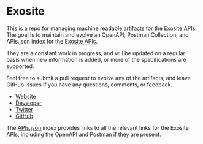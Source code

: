 # ExositeThis is a repo for managing machine readable artifacts for the [Exosite APIs](http://exosite.com/). The goal is to maintain and evolve an OpenAPI, Postman Collection, and APIs.json index for the [Exosite APIs](http://exosite.com/).They are a constant work in progress, and will be updated on a regular basis when new information is added, or more of the specifications are supported.Feel free to submit a pull request to evolve any of the artifacts, and leave GitHub issues if you have any questions, comments, or feedback.- [Website](http://exosite.com/)- [Developer](http://exosite.com/)- [Twitter](https://twitter.com/exosite)- [GitHub](https://github.com/exosite)The [APIs.json](https://github.com/api-evangelist/exosite/blob/master/apis.json) index provides links to all the relevant links for the Exosite APIs, including the OpenAPI and Postman if they are present.